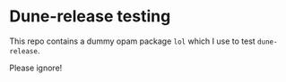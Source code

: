 # Dune-release testing

This repo contains a dummy opam package `lol` which I use to test `dune-release`.

Please ignore!
